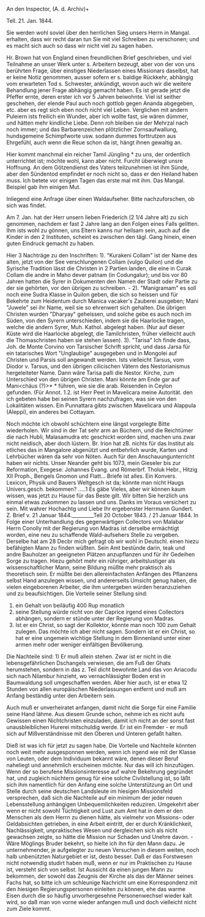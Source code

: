 An den Inspector, (A. d. Archiv)+

 Tell. 21. Jan. 1844.

Sie werden wohl soviel über den herrlichen Sieg unsers Herrn in Mangal. erhalten, dass wir recht daran tun Sie mit viel Schreiben zu verschonen; und es macht sich auch so dass wir nicht viel zu sagen haben.

Hr. Brown hat von England einen freundlichen Brief geschrieben, und viel Teilnahme an unser Werk unter s. Arbeitern bezeugt, aber von der von uns berührten Frage, über einstiges Niederlassen eines Missionars daselbst, hat er keine Notiz genommen, ausser sofern er s. baldige Rückkehr, abhängig vom erwarteten Tod s. Schwester, ankündigt, wovon auch wir die weitere Behandlung jener Frage abhängig gemacht haben. Es ist gerade jetzt die Pfeffer ernte, deren erster ich vor 5 Jahren beiwohnte. Viel ist seither geschehen, der elende Paul auch noch gottlob gegen Ananda abgegeben, etc. aber es regt sich eben noch nicht viel Leben. Verglichen mit andern Puleiern ists freilich ein Wunder, aber ich wollte fast, sie wären dümmer, und hätten mehr kindliche Liebe. Denn roh bleiben sie der Mehrzal nach noch immer; und das Barbarenzeichen plötzlicher Zornsaufwallung, hundsgemeine Schimpfworte usw. sodann dummes forttrutzen aus Ehrgefühl, auch wenn die Reue schon da ist, hängt ihnen gewaltig an.

Hier kommt manchmal ein reicher Tamil Jüngling <Arumagan>* zu uns, der ordentlich unterrichtet ist; möchte wohl, kann aber nicht. Furcht überwiegt unsre Hoffnung. An dem Götzendienst des Vaters teilzunehmen ist ihm Sünde, aber den Sündentod empfindet er noch nicht so, dass er den Heiland haben muss. Ich betete vor einigen Tagen das erste mal mit ihm. Das Mangal. Beispiel gab ihm einigen Mut.

Inliegend eine Anfrage über einen Waldaufseher. Bitte nachzuforschen, ob sich was findet.

Am 7. Jan. hat der Herr unsern lieben Friederich (2 1/4 Jahre alt) zu sich genommen, nachdem er fast 2 Jahre lang an den Folgen eines Falls gelitten. Ihm ists wohl zu gönnen, uns Eltern kanns nur heilsam sein, auch auf die Kinder in den 2 Instituten, scheint es zwischen den tägl. Gang hinein, einen guten Eindruck gemacht zu haben.

Hier 3 Nachträge zu den Inschriften: 1). "Kurakeni Collam" ist der Name des alten, jetzt von der See verschlungenen Collam (vulgo Quilon) und die Syrische Tradition lässt die Christen in 2 Partien landen, die eine in Curak Collam die andre in Maho dever patnam (in Codungalur); und bis vor 80 Jahren hatten die Syrer in Dokumenten den Namen der Stadt oder Partie zu der sie gehörten, vor den übrigen zu schreiben. - 2). "Manigramam" es soll noch eine Sudra Klasse in Quilon geben, die sich so heissen und für Bekehrte zum Heidentum durch Manica vacaker's Zauberei ausgeben; Mani "Juwele" sei ihr Name, weil sie so ehrenwert sich gehalten. Die übrigen Christen wurden "Dharyay" geheissen, und solche gebe es auch noch im Süden, von den Syrern unterschieden, indem sie die Haarlocke tragen, welche die andern Syrer, Muh. Kathol. abgelegt haben. (Nur auf dieser Küste wird die Haarlocke abgelegt, die Tamilchristen, früher vielleicht auch die Thomaschristen haben sie stehen lassen). 3). "Tarisa" Ich finde dass, Joh. de Monte Corvino von Tarsischer Schrift spricht, und dass Jarsa für ein tatarisches Wort "Unglaubige" ausgegeben und in Mongolei auf Christen und Parsis soll angewandt werden. Ists vielleicht Tarsus, vom Diodor v. Tarsus, und den übrigen cilicischen Vätern des Nestorianismus hergeleiteter Name. Dann wäre Tarisa palli die Nestor. Kirche, zum Unterschied von den übrigen Christen. Mani könnte am Ende gar auf Mani<chäus (?)>* <undeutlich>* führen, wie sie die arab. Reisenden in Ceylon gefunden. (Für Annot. 1.2. ist Herr Peet in Mavelicara meine Autorität. den ich gebeten habe bei seinen Syrern nachzufragen, was sie von den Lokalitäten wissen. Ein Punnattara gibts zwischen Mavelicara und Alappula (Aleppi), ein anderes bei Cottayam.

Noch möchte ich obwohl schüchtern eine längst vorgelegte Bitte wiederholen. Wir sind in der Tat sehr arm an Büchern, und die Reichtümer die nach Hubli, Malasamudra etc geschickt worden sind, machen uns zwar nicht neidisch, aber doch lüstern. Br. Irion hat zB. nichts für das Institut als etliches das in Mangalore abgenützt und entbehrlich wurde, Karten und Lehrbücher wären da sehr von Nöten. Auch für den Anschauungunterricht haben wir nichts. Unser Neander geht bis 1073, mein Gieseler bis zur Reformation, Exegese: Johannes Evang. und Römerbrf. Tholuk Hebr., Hitzig XII Proph., Bengels Gnomon und Flatt... Briefe ist alles. Ein Konvers. Lexicon, Physik und Bauers Weltgesch ist da; könnte man nicht Haugs Univers.gesch. bekommen? .....1 Es gäbe Vieles, aber wir können kaum wissen, was jetzt zu Hause für das Beste gilt. Wir bitten Sie herzlich uns einmal etwas zukommen zu lassen und uns. Danks im Voraus versichert zu sein. Mit wahrer Hochachtg und Liebe  Ihr ergebenster
 Herrmann Gundert.
Z. Brief v. 21 Januar 1844._________Tell 20 October 1843. / 21 Januar 1844. 
In Folge einer Unterhandlung des gegenwärtigen Collectors von Malabar Herrn Conolly mit der Regierung von Madras ist derselbe ermächtigt worden, eine neu zu schaffende Wald-aufsehers Stelle zu vergeben. Derselbe hat am 28 Decbr mich gefragt ob wir wohl in Deutschl. einen hiezu befähigten Mann zu finden wüßten. Sein Amt bestünde darin, teak und andre Bauholzer an geeigneten Plätzen anzupflanzen und für ihr Gedeihen Sorge zu tragen. Hiezu gehört mehr ein rühriger, arbeitslustiger als wissenschaftlicher Mann, seine Bildung müßte mehr praktisch als theoretisch sein. Er müßte bei den allereinfachsten Anfängen des Pflanzens selbst Hand anzulegen wissen, und andererseits Umsicht genug haben, die vielen eingeborenen Arbeiter, die ihm untergeben würden heranzuziehen und zu beaufsichtigen. Die Vorteile seiner Stellung sind:
1) ein Gehalt von beiläufig 400 Rup monatlich
2) seine Stellung würde nicht von der Caprice irgend eines Collectors abhängen, sondern er stünde unter der Regierung von Madras.
3) Ist er ein Christ, so sagt der Kollektor, könnte man noch 100 zum Gehalt zulegen. Das möchte ich aber nicht sagen. Sondern ist er ein Christ, so hat er eine ungemein wichtige Stellung in dem Binnenland unter einer armen mehr oder weniger einfältigen Bevölkerung.

Die Nachteile sind: 1) Er muß allein stehen. Zwar ist er nicht in die lebensgefährlichen Dschangels verwiesen, die am Fuß der Ghats herumstehen, sondern in das z. Teil dicht bewohnte Land das von Ariacodu sich nach Nilambur hinzieht, wo vernachlässigter Boden erst in Baumwaldung soll umgeschaffen werden. Aber hier auch, ist er etwa 12 Stunden von allen europäischen Niederlassungen entfernt und muß am Anfang beständig unter den Arbeitern sein.

Auch muß er unverheiratet anfangen, damit nicht die Sorge für eine Familie seine Hand lähme. Aus diesem Grunde schon, nehme ich es nicht aufs Gewissen einen Nichtchristen einzuladen, damit ich nicht an der sonst fast unausbleiblichen Hurerei mitschuldig werde.
Er ist ein Fremder - er muß sich auf Mißverständnisse mit den Oberen und Unteren gefaßt halten.

Dieß ist was ich für jetzt zu sagen habe. Die Vorteile und Nachteile könnten noch weit mehr ausgesponnen werden, wenn ich irgend wie mit der Klasse von Leuten, oder dem Individuum bekannt wäre, denen dieser Beruf naheliegt und annehmlich erscheinen möchte. Nur das will ich hinzufügen. Wenn der so berufene Missionsinteresse auf wahre Bekehrung gegründet hat, und zugleich nüchtern genug für eine solche Civilstellung ist, so läßt sich ihm namentlich für den Anfang eine solche Unterstützung an Ort und Stelle durch seine deutschen Landsleute im hiesigen Missionsfeld versprechen, daß sich die Nachteile auf ein minimum der jeder neuen Lebensstellung anhängigen Unbequemlichkeiten reduziren. Umgekehrt aber wenn er nicht sowohl Tüchtigkeit und Lust zum Amt hat in dem er den Menschen als dem Herrn zu dienen hätte, als vielmehr von Missions- oder Geldabsichten getrieben, in eine Arbeit eintritt, der er durch Kränklichkeit, Nachlässigkeit, unpraktisches Wesen und dergleichen sich als nicht gewachsen zeigte, so hätte die Mission nur Schaden und Unehre davon. - Wäre Möglings Bruder bekehrt, so hielte ich ihn für den Mann dazu. Je unternehmender, je aufgelegter zu neuen Versuchen in diesem weiten, noch halb unbenützten Naturgebiet er ist, desto besser. Daß er das Forstwesen nicht notwendig studirt haben muß, wenn er nur im Praktischen zu Hause ist, versteht sich von selbst. Ist Aussicht da einen jungen Mann zu bekommen, der sowohl das Zeugnis der Kirche als das der Männer seines Fachs hat, so bitte ich um schleunige Nachricht um eine Korrespondenz mit den hiesigen Regierungspersonen einleiten zu können, ehe das warme Eisen durch die so häufig unvorhergesehne Personenwechsel wieder kalt wird, so daß man von vorne wieder anfangen muß und doch vielleicht nicht zum Ziele kommt.
